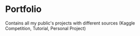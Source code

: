# Portfolio
Contains all my public's projects with different sources (Kaggle Competition, Tutorial, Personal Project)


